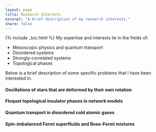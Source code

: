 ```yaml
---
layout: page
title: Research Interests
excerpt: "A brief description of my research interests."
share: false
---
```


{% include _toc.html %}
My expertise and interests lie in the fields of:
* Mesoscopic physics and quantum transport
* Disordered systems
* Strongly-correlated systems
* Topological phases

Below is a brief description of some specific problems that I have been interested in. 

#### Oscillations of stars that are deformed by their own rotation

<!--- [Asteroseismology](http://www.nature.com/news/kepler-s-surprise-the-sounds-of-the-stars-1.9724) aims at inferring the properties of stars from the analysis of their oscillation frequencies. 
This process can be greatly simplified when a theoretical prediction for the basic structure of the oscillation spectrum is available. 
Such is the case for stars which are (almost) spherically symmetric, e.g. [the Sun](http://sohowww.nascom.nasa.gov/gallery/bestofsoho.html), where the asymptotic (i.e. high-frequency) structure of the pressure-mode spectrum is well known.
However, most intermediate-mass and massive stars are [rapidly rotating on their axes](http://dept.astro.lsa.umich.edu/~monnier/Altair2007/altair2007.html), such that spherical symmetry is broken by the effect of the centrifugal force.
For those rapidly rotating stars, an adequate asymptotic theory of oscillation modes was thus missing. 
By studying the asymptotic regime of pressure waves with the tools of [quantum chaos](http://www.scientificamerican.com/article/quantum-chaos-subatomic-worlds/), we were able to show that the oscillation spectrum 
of these stars is a superposition of different 'integrable' (regular) and 'chaotic' (irregular) sub-spectra. 
Most importantly for asteroseismology, we obtained semi-analytical formulas that predict the values of regular frequency spacings in the 'integrable' spectrum, which can provide constraints on physical properties of rapidly rotating stars which are observed. --->


#### Floquet topological insulator phases in network models


#### Quantum transport in disordered cold atomic gases


#### Spin-imbalanced Fermi superfluids and Bose-Fermi mixtures


